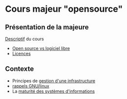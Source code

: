 # Cours majeur "opensource"

## Présentation de la majeure

[Descriptif](./majeure/descriptif.md) du cours

- [Open source vs logiciel libre](./majeure/logiciel-libre.md)
- [Licences](./majeure/licences.md)

## Contexte

- Principes de [gestion d'une infrastructure](./majeure/gestion-infra-run.md)
- [rappels GNU/linux](../linux/rappels-linux.md)
- La [maturité des systèmes d'informations](./majeure/maturite-SI.md)


